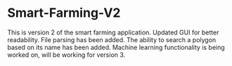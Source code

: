 # Smart-Farming-V2
This is version 2 of the smart farming application. Updated GUI for better readability. File parsing has been added. The ability to search a polygon based on its name has been added. Machine learning functionality is being worked on, will be working for version 3.
